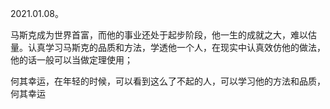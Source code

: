 
2021.01.08。

马斯克成为世界首富，而他的事业还处于起步阶段，他一生的成就之大，难以估量。认真学习马斯克的品质和方法，学透他一个人，在现实中认真效仿他的做法，他的话一般可以当做定理使用；

何其幸运，在年轻的时候，可以看到这么了不起的人，可以学习他的方法和品质，何其幸运  
